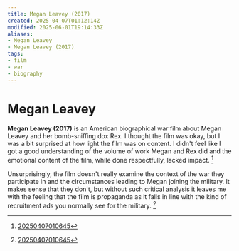 ```yaml
---
title: Megan Leavey (2017)
created: 2025-04-07T01:12:14Z
modified: 2025-06-01T19:14:33Z
aliases:
- Megan Leavey
- Megan Leavey (2017)
tags:
- film
- war
- biography
---
```


# Megan Leavey

**Megan Leavey (2017)** is an American biographical war film about Megan Leavey and her bomb-sniffing dox Rex. I thought the film was okay, but I was a bit surprised at how light the film was on content. I didn't feel like I got a good understanding of the volume of work Megan and Rex did and the emotional content of the film, while done respectfully, lacked impact. [^1]

Unsurprisingly, the film doesn't really examine the context of the war they participate in and the circumstances leading to Megan joining the military. It makes sense that they don't, but without such critical analysis it leaves me with the feeling that the film is propaganda as it falls in line with the kind of recruitment ads you normally see for the military. [^1]

[^1]: [20250407010645](../entries/20250407010645.md)
